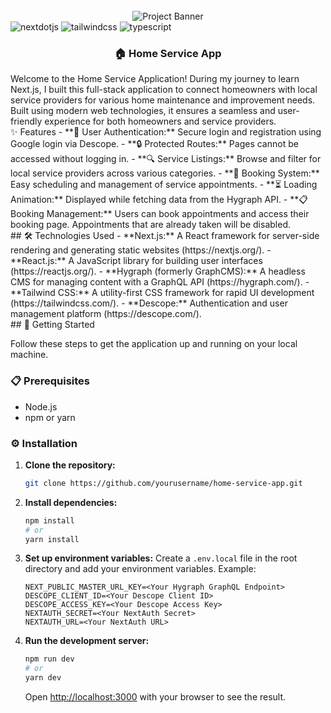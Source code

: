 <div align="center">
  <br />
      <img src="https://github.com/zahraaMeky/service-app/assets/123356306/e59f32d5-4335-40ce-adaa-6f9802a09ce9" alt="Project Banner">
  <br />
</div>
  <div>
    <img src="https://img.shields.io/badge/-Next_JS-black?style=for-the-badge&logoColor=white&logo=nextdotjs&color=000000" alt="nextdotjs" />
    <img src="https://img.shields.io/badge/-Tailwind_CSS-black?style=for-the-badge&logoColor=white&logo=tailwindcss&color=06B6D4" alt="tailwindcss" />
    <img src="https://img.shields.io/badge/-TypeScript-black?style=for-the-badge&logoColor=white&logo=typescript&color=3178C6" alt="typescript" />
  </div>

  <h3 align="center">🏠 Home Service App</h3>

   <div align="left">
       Welcome to the Home Service Application! During my journey to learn Next.js, I built this full-stack application to connect homeowners with local service providers for various home maintenance and improvement needs. Built using modern web technologies, it ensures a seamless and user-friendly experience for both homeowners and service providers.
</div>
<div>
  ✨ Features
  - **🔐 User Authentication:** Secure login and registration using Google login via Descope.
  - **🔒 Protected Routes:** Pages cannot be accessed without logging in.
  - **🔍 Service Listings:** Browse and filter for local service providers across various categories.
  - **📅 Booking System:** Easy scheduling and management of service appointments.
  - **⏳ Loading Animation:** Displayed while fetching data from the Hygraph API.
  - **📋 Booking Management:** Users can book appointments and access their booking page. Appointments that are already taken will be disabled.
</div>
<div>
  ## 🛠️ Technologies Used
- **Next.js:** A React framework for server-side rendering and generating static websites (https://nextjs.org/).
- **React.js:** A JavaScript library for building user interfaces (https://reactjs.org/).
- **Hygraph (formerly GraphCMS):** A headless CMS for managing content with a GraphQL API (https://hygraph.com/).
- **Tailwind CSS:** A utility-first CSS framework for rapid UI development (https://tailwindcss.com/).
- **Descope:** Authentication and user management platform (https://descope.com/).
</div>
<div>
  ## 🚀 Getting Started

Follow these steps to get the application up and running on your local machine.

### 📋 Prerequisites

- Node.js
- npm or yarn

### ⚙️ Installation

1. **Clone the repository:**
    ```bash
    git clone https://github.com/yourusername/home-service-app.git
    ```

2. **Install dependencies:**
    ```bash
    npm install
    # or
    yarn install
    ```

3. **Set up environment variables:**
    Create a `.env.local` file in the root directory and add your environment variables. Example:
    ```env
    NEXT_PUBLIC_MASTER_URL_KEY=<Your Hygraph GraphQL Endpoint>
    DESCOPE_CLIENT_ID=<Your Descope Client ID>
    DESCOPE_ACCESS_KEY=<Your Descope Access Key>
    NEXTAUTH_SECRET=<Your NextAuth Secret>
    NEXTAUTH_URL=<Your NextAuth URL>
    ```

4. **Run the development server:**
    ```bash
    npm run dev
    # or
    yarn dev
    ```
    Open [http://localhost:3000](http://localhost:3000) with your browser to see the result.
</div>




